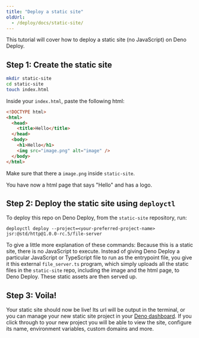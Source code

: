 ```yaml
---
title: "Deploy a static site"
oldUrl:
  - /deploy/docs/static-site/
---
```


This tutorial will cover how to deploy a static site (no JavaScript) on Deno
Deploy.

## Step 1: Create the static site

```sh
mkdir static-site
cd static-site
touch index.html
```

Inside your `index.html`, paste the following html:

```html
<!DOCTYPE html>
<html>
  <head>
    <title>Hello</title>
  </head>
  <body>
    <h1>Hello</h1>
    <img src="image.png" alt="image" />
  </body>
</html>
```

Make sure that there a `image.png` inside `static-site`.

You have now a html page that says "Hello" and has a logo.

## Step 2: Deploy the static site using `deployctl`

To deploy this repo on Deno Deploy, from the `static-site` repository, run:

```console
deployctl deploy --project=<your-preferred-project-name> jsr:@std/http@1.0.0-rc.5/file-server
```

To give a little more explanation of these commands: Because this is a static
site, there is no JavaScript to execute. Instead of giving Deno Deploy a
particular JavaScript or TypeScript file to run as the entrypoint file, you give
it this external `file_server.ts` program, which simply uploads all the static
files in the `static-site` repo, including the image and the html page, to Deno
Deploy. These static assets are then served up.

## Step 3: Voila!

Your static site should now be live! Its url will be output in the terminal, or
you can manage your new static site project in your
[Deno dashboard](https://dash.deno.com/projects/). If you click through to your
new project you will be able to view the site, configure its name, environment
variables, custom domains and more.
